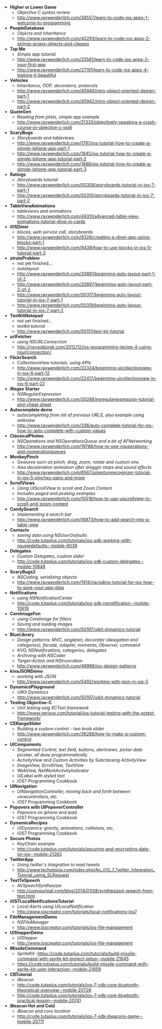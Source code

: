 - **Higher or Lower Game**
    - *Objective C syntax review*
    - http://www.raywenderlich.com/38557/learn-to-code-ios-apps-1-welcome-to-programming
- **PeopleDatabase**
    - *Objects and Inheritance*
    - http://www.raywenderlich.com/40293/learn-to-code-ios-apps-2-strings-arrays-objects-and-classes
- **Tap Me**
    - *Simple app tutorial.*
    - http://www.raywenderlich.com/25561/learn-to-code-ios-apps-3-your-first-app
    - http://www.raywenderlich.com/27191/learn-to-code-ios-apps-4-making-it-beautiful
- **Vehicles**
    - *Inheritance, OOP, decorators, protocols*
    - http://www.raywenderlich.com/45940/intro-object-oriented-design-part-1
    - http://www.raywenderlich.com/45942/intro-object-oriented-design-part-2
- **QuoteGen**
    - *Reading from plists, simple app example*
    - http://www.raywenderlich.com/21320/objectively-speaking-a-crash-course-in-objective-c-ios6
- **ScaryBugs**
    - *Storyboards and tableviews*
    - http://www.raywenderlich.com/1797/ios-tutorial-how-to-create-a-simple-iphone-app-part-1
    - http://www.raywenderlich.com/1845/ios-tutorial-how-to-create-a-simple-iphone-app-tutorial-part-2
    - http://www.raywenderlich.com/1888/ios-tutorial-how-to-create-a-simple-iphone-app-tutorial-part-3
- **Ratings**
    - *Storyboards tutorial*
    - http://www.raywenderlich.com/50308/storyboards-tutorial-in-ios-7-part-1
    - http://www.raywenderlich.com/50310/storyboards-tutorial-in-ios-7-part-2
- **TableViewAnimations**
    - *tableviews and animations*
    - http://www.raywenderlich.com/49311/advanced-table-view-animations-tutorial-drop-in-cards
- **iOSDiner**
    - *blocks, web service call, storyboards*
    - http://www.raywenderlich.com/9328/creating-a-diner-app-using-blocks-part-1
    - http://www.raywenderlich.com/9438/how-to-use-blocks-in-ios-5-tutorial-part-2
- **strutsProblem**
    - not yet finished...
    - *autolayout*
    - http://www.raywenderlich.com/20881/beginning-auto-layout-part-1-of-2
    - http://www.raywenderlich.com/20897/beginning-auto-layout-part-2-of-2
    - http://www.raywenderlich.com/50317/beginning-auto-layout-tutorial-in-ios-7-part-1
    - http://www.raywenderlich.com/50319/beginning-auto-layout-tutorial-in-ios-7-part-2
- **TextKitNotepad**
    - not yet finished...
    - *textkit tutorial*
    - http://www.raywenderlich.com/50151/text-kit-tutorial
- **urlFetcher**
    - *using NSURLConnection*
    - http://nscookbook.com/2012/12/ios-programming-recipe-4-using-nsurlconnection/
- **FlickrSearch**
    - *CollectionsView tutorials, using APIs*
    - http://www.raywenderlich.com/22324/beginning-uicollectionview-in-ios-6-part-12
    - http://www.raywenderlich.com/22417/beginning-uicollectionview-in-ios-6-part-22
- **iRegex Starter**
    -  *NSRegularExpression*
    - http://www.raywenderlich.com/30288/nsregularexpression-tutorial-and-cheat-sheet
- **Autocomplete demo**
    - *autocompleting from list of previous URLS, also example using webview*
    - http://www.raywenderlich.com/336/auto-complete-tutorial-for-ios-how-to-auto-complete-with-custom-values
- **ClassicalPhotos**
    - *NSOperations and NSOperationsQueue and a bit of AFNetworking*
    - http://www.raywenderlich.com/19788/how-to-use-nsoperations-and-nsoperationqueues
- **MonkeyPinch**
    - *Gestures sucn as pinch, drag, zoom, rotate and custom one.*
    - *Also deceleration animation after draggin stops and sound effects*
    - http://www.raywenderlich.com/6567/uigesturerecognizer-tutorial-in-ios-5-pinches-pans-and-more
- **ScrollViews**
    - *Using UIScrollVIew to scroll and Zoom Content*
    - *Includes paged and peeking examples*
    - http://www.raywenderlich.com/10518/how-to-use-uiscrollview-to-scroll-and-zoom-content
- **CandySearch**
    - *implementing a search bar*
    - http://www.raywenderlich.com/16873/how-to-add-search-into-a-table-view
- **Contacts**
    - *saving data using NSUserDefaults*
    - http://code.tutsplus.com/tutorials/ios-sdk-working-with-nsuserdefaults--mobile-6039
- **Delegates**
    - *Custom Delegates, custom slider*
    - http://code.tutsplus.com/tutorials/ios-sdk-custom-delegates--mobile-10848
- **ScaryBugs2**
    - *NSCoding, serializing objects*
    - http://www.raywenderlich.com/1914/nscoding-tutorial-for-ios-how-to-save-your-app-data
- **Notifications**
    - *using NSNotificationCenter*
    - http://code.tutsplus.com/tutorials/ios-sdk-nsnotification--mobile-10619
- **CoreImageFun**
    - *using CoreImage for filters*
    - *Saving and loading images*
    - http://www.raywenderlich.com/50197/uikit-dynamics-tutorial
- **BlueLibrary**
    - *Design patterns: MVC, singleton, decorator (delegation and categories), facade, adapter, memento, Observer, command*
    - *KVO, NSNotifications, categories, delegates*
    - *Archiving with NSCoder*
    - *Target-Action and NSInvocation*
    - http://www.raywenderlich.com/46988/ios-design-patterns
- **kivaJSONDemo**
    - *working with JSON*
    - http://www.raywenderlich.com/5492/working-with-json-in-ios-5
- **DynamicsPlayground**
    - *UIKit Dynamics*
    - http://www.raywenderlich.com/50197/uikit-dynamics-tutorial
- **Testing Objective-C**
    - *Unit testing usig XCTest framework*
    - http://www.verious.com/tutorial/ios-tutorial-testing-with-the-xctest-framework/
- **CERangeSlider**
    - *Building a custom control - two knob slider*
    - http://www.raywenderlich.com/36288/how-to-make-a-custom-control
- **UIComponents**
    - *Segmented Control, text field, buttons, alertviews, picker date piceker, all done programmatically*
    - *ActivityView and Custom Activities by Subclassing ActivityView*
    - *ImageView, ScrollView, TextView*
    - *WebView, NetWorkActivityIndicator*
    - *UILabel with styled text*
    - iOS7 Programming Cookbook
- **UINavigation**
    - *UINavigationController, moving back and forth between viewcontrollers, etc.*
    - iOS7 Programming Cookbook
- **Popovers with UIPopoverController**
    - *Popovers on iphone and ipad*
    - iOS7 Programming Cookbook
- **DynamicsRecipes**
    - *UIDynamics: gravity, animations, collisions, etc,*
    - iOS7 Programming Cookbook
- **Secure Photos**
    - *KeyChain example*
    - http://code.tutsplus.com/tutorials/securing-and-encrypting-data-on-ios--mobile-21263
- **TwitterApp**
    - *Using twitter's integration to read tweets*
    - http://www.techotopia.com/index.php/An_iOS_7_Twitter_Integration_Tutorial_using_SLRequest
- **TextToSpeech**
    - *AVSpeechSynthesizer*
    - http://useyourloaf.com/blog/2014/01/08/synthesized-speech-from-text.html
- **iOS7LocalNotificationsTutorial**
    - *Local Alerts using UILocalNotification*
    - http://www.ioscreator.com/tutorials/local-notifications-ios7
- **FileManagementDemo**
    - *NSFileManager*
    - http://www.ioscreator.com/tutorials/ios-file-management
- **UIStepperDemo**
    - *UIStepper*
    - http://www.ioscreator.com/tutorials/ios-file-management 
- **MissileCommand**
    - *SpriteKit*
    -https://code.tutsplus.com/tutorials/build-missile-command-with-sprite-kit-project-setup--mobile-21645
    - https://code.tutsplus.com/tutorials/build-missile-command-with-sprite-kit-user-interaction--mobile-21659
- **CBTutorial**
    - *iBeacon*
    - http://code.tutsplus.com/tutorials/ios-7-sdk-core-bluetooth-theoretical-overview--mobile-20728
    - http://code.tutsplus.com/tutorials/ios-7-sdk-core-bluetooth-practical-lesson--mobile-20741
- **iBeacon Hot and Cold**
    - *iBeacon and core location*
    - http://code.tutsplus.com/tutorials/ios-7-sdk-ibeacons-game--mobile-20711

